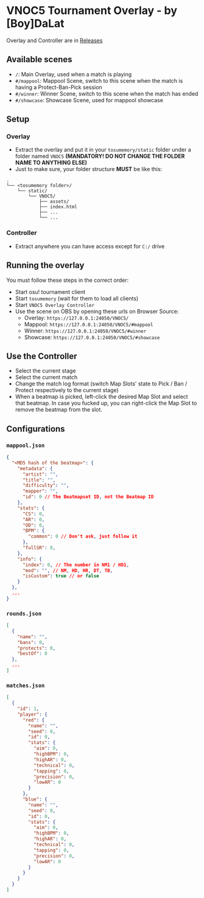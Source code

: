 # VNOC5 Tournament Overlay - by [Boy]DaLat
Overlay and Controller are in [Releases](https://github.com/FukutoTojido/vcl-guide)
## Available scenes
- `/`: Main Overlay, used when a match is playing
- `#/mappool`: Mappool Scene, switch to this scene when the match is having a Protect-Ban-Pick session
- `#/winner`: Winner Scene, switch to this scene when the match has ended
- `#/showcase`: Showcase Scene, used for mappool showcase
## Setup
### Overlay
- Extract the overlay and put it in your `tosumemory/static` folder under a folder named `VNOC5` **(MANDATORY! DO NOT CHANGE THE FOLDER NAME TO ANYTHING ELSE)**
- Just to make sure, your folder structure **MUST** be like this:
```
.
└── <tosumemory folder>/
    └── static/
        └── VNOC5/
            ├── assets/
            ├── index.html
            ├── ...
            └── ...
```
### Controller
- Extract anywhere you can have access except for `C:/` drive

## Running the overlay
You must follow these steps in the correct order:
- Start osu! tournament client
- Start `tosumemory` (wait for them to load all clients)
- Start `VNOC5 Overlay Controller`
- Use the scene on OBS by opening these urls on Browser Source:
  - Overlay: `https://127.0.0.1:24050/VNOC5/`
  - Mappool: `https://127.0.0.1:24050/VNOC5/#mappool`
  - Winner: `https://127.0.0.1:24050/VNOC5/#winner`
  - Showcase: `https://127.0.0.1:24050/VNOC5/#showcase`

## Use the Controller
- Select the current stage
- Select the current match
- Change the match log format (switch Map Slots' state to Pick / Ban / Protect respectively to the current stage)
- When a beatmap is picked, left-click the desired Map Slot and select that beatmap. In case you fucked up, you can right-click the Map Slot to remove the beatmap from the slot.

## Configurations
### `mappool.json`
```json
{
  "<MD5 hash of the beatmap>": {
    "metadata": {
      "artist": "",
      "title": "",
      "difficulty": "",
      "mapper": "",
      "id": 0 // The Beatmapset ID, not the Beatmap ID
    },
    "stats": {
      "CS": 0,
      "AR": 0,
      "OD": 0,
      "BPM": {
        "common": 0 // Don't ask, just follow it
      },
      "fullSR": 0,
    },
    "info": {
      "index": 0, // The number in NM1 / HD1,
      "mod": "", // NM, HD, HR, DT, TB,
      "isCustom": true // or false
    }
  },
  ...
}
```
### `rounds.json`
```json
[
  {
    "name": "",
    "bans": 0,
    "protects": 0,
    "bestOf": 0
  },
  ...
]
```
### `matches.json`
```json
[
  {
    "id": 1,
    "player": {
      "red": {
        "name": "",
        "seed": 0,
        "id": 0,
        "stats": {
          "aim": 0,
          "highBPM": 0,
          "highAR": 0,
          "technical": 0,
          "tapping": 0,
          "precision": 0,
          "lowAR": 0
        }
      },
      "blue": {
        "name": "",
        "seed": 0,
        "id": 0,
        "stats": {
          "aim": 0,
          "highBPM": 0,
          "highAR": 0,
          "technical": 0,
          "tapping": 0,
          "precision": 0,
          "lowAR": 0
        }
      }
    }
  }
]
```

